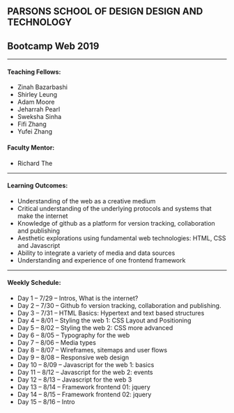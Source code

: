 ## PARSONS SCHOOL OF DESIGN DESIGN AND TECHNOLOGY
## Bootcamp Web 2019

---
#### Teaching Fellows: 
* Zinah Bazarbashi
* Shirley Leung
* Adam Moore
* Jeharrah Pearl
* Sweksha Sinha
* Fifi Zhang
* Yufei Zhang

#### Faculty Mentor:
* Richard The

---
#### Learning Outcomes: 
* Understanding of the web as a creative medium
* Critical understanding of the underlying protocols and systems that make the internet
* Knowledge of github as a platform for version tracking, collaboration and publishing
* Aesthetic explorations using fundamental web technologies: HTML, CSS and Javascript
* Ability to integrate a variety of media and data sources
* Understanding and experience of one frontend framework
---

#### Weekly Schedule:
* Day 1 – 7/29 – Intros, What is the internet?
* Day 2 – 7/30 – Github fo version tracking, collaboration and publishing.
* Day 3 – 7/31 – HTML Basics: Hypertext and text based structures
* Day 4 – 8/01 – Styling the web 1: CSS Layout and Positioning
* Day 5 – 8/02 – Styling the web 2: CSS more advanced
* Day 6 – 8/05 – Typography for the web
* Day 7 – 8/06 – Media types
* Day 8 – 8/07 – Wireframes, sitemaps and user flows
* Day 9 – 8/08 – Responsive web design
* Day 10 – 8/09 – Javascript for the web 1: basics
* Day 11 – 8/12 – Javascript for the web 2: events
* Day 12 – 8/13 – Javascript for the web 3
* Day 13 – 8/14 – Framework frontend 01: jquery
* Day 14 – 8/15 – Framework frontend 02: jquery
* Day 15 – 8/16 – Intro
